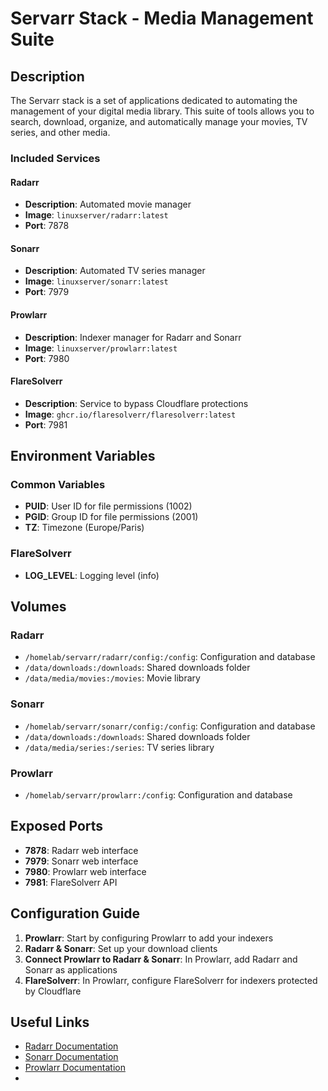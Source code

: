 # Servarr Stack - Media Management Suite

## Description

The Servarr stack is a set of applications dedicated to automating the management of your digital media library. This suite of tools allows you to search, download, organize, and automatically manage your movies, TV series, and other media.

### Included Services

#### Radarr

- **Description**: Automated movie manager
- **Image**: `linuxserver/radarr:latest`
- **Port**: 7878

#### Sonarr

- **Description**: Automated TV series manager
- **Image**: `linuxserver/sonarr:latest`
- **Port**: 7979

#### Prowlarr

- **Description**: Indexer manager for Radarr and Sonarr
- **Image**: `linuxserver/prowlarr:latest`
- **Port**: 7980

#### FlareSolverr

- **Description**: Service to bypass Cloudflare protections
- **Image**: `ghcr.io/flaresolverr/flaresolverr:latest`
- **Port**: 7981

## Environment Variables

### Common Variables

- **PUID**: User ID for file permissions (1002)
- **PGID**: Group ID for file permissions (2001)
- **TZ**: Timezone (Europe/Paris)

### FlareSolverr

- **LOG_LEVEL**: Logging level (info)

## Volumes

### Radarr

- `/homelab/servarr/radarr/config:/config`: Configuration and database
- `/data/downloads:/downloads`: Shared downloads folder
- `/data/media/movies:/movies`: Movie library

### Sonarr

- `/homelab/servarr/sonarr/config:/config`: Configuration and database
- `/data/downloads:/downloads`: Shared downloads folder
- `/data/media/series:/series`: TV series library

### Prowlarr

- `/homelab/servarr/prowlarr:/config`: Configuration and database

## Exposed Ports

- **7878**: Radarr web interface
- **7979**: Sonarr web interface
- **7980**: Prowlarr web interface
- **7981**: FlareSolverr API

## Configuration Guide

1. **Prowlarr**: Start by configuring Prowlarr to add your indexers
2. **Radarr & Sonarr**: Set up your download clients
3. **Connect Prowlarr to Radarr & Sonarr**: In Prowlarr, add Radarr and Sonarr as applications
4. **FlareSolverr**: In Prowlarr, configure FlareSolverr for indexers protected by Cloudflare

## Useful Links

- [Radarr Documentation](https://wiki.servarr.com/radarr)
- [Sonarr Documentation](https://wiki.servarr.com/sonarr)
- [Prowlarr Documentation](https://wiki.servarr.com/prowlarr)
-
